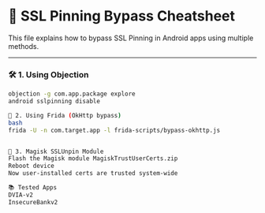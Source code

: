 # 🧪 SSL Pinning Bypass Cheatsheet

This file explains how to bypass SSL Pinning in Android apps using multiple methods.

---

### 🛠️ 1. Using Objection
```bash
objection -g com.app.package explore
android sslpinning disable

🔬 2. Using Frida (OkHttp bypass)
bash
frida -U -n com.target.app -l frida-scripts/bypass-okhttp.js


📲 3. Magisk SSLUnpin Module
Flash the Magisk module MagiskTrustUserCerts.zip
Reboot device
Now user-installed certs are trusted system-wide

📚 Tested Apps
DVIA-v2
InsecureBankv2
